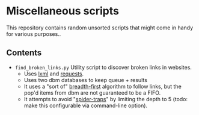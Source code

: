 # Miscellaneous scripts

This repository contains random unsorted scripts that might come in
handy for various purposes..

## Contents

* ``find_broken_links.py`` Utility script to discover broken links in
  websites.
  * Uses [lxml] and [requests].
  * Uses two dbm databases to keep queue + results
  * It uses a "sort of" [breadth-first] algorithm to follow links,
    but the pop'd items from dbm are not guaranteed to be a FIFO.
  * It attempts to avoid "[spider-traps]" by limiting the depth
    to 5 (todo: make this configurable via command-line option).

[lxml]: http://lxml.de
[requests]: http://www.python-requests.org/en/latest/
[breadth-first]: http://en.wikipedia.org/wiki/Breadth-first_search
[spider-traps]: http://en.wikipedia.org/wiki/Spider_trap
